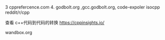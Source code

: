 3 cpprefercence.com
4. godbolt.org ,gcc.godbolt.org, code-expoler
isocpp
reddit/r/cpp

查看 c++代码到代码的转换 https://cppinsights.io/

wandbox.org
